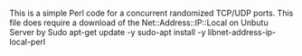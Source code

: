 This is a simple Perl code for a concurrent randomized TCP/UDP ports.
This file does require a download of the  Net::Address::IP::Local on Unbutu Server by Sudo apt-get update -y 
sudo-apt install -y libnet-address-ip-local-perl 
